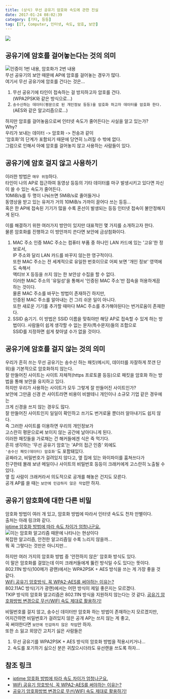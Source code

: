 ```yaml
---
title: (상식) 무선 공유기 암호와 속도에 관한 진실
date: 2017-01-24 08:02:39
category: [기타, 등등]
tag: [IT, Computer, 인터넷, 속도, 암호, 보안]
---
```

![](thumb.png)  

## 공유기에 암호를 걸어놓는다는 것의 의미
![인증이 1번 내용, 암호화가 2번 내용](01.png)  
무선 공유기의 보안 때문에 AP에 암호를 걸어놓는 경우가 많다.  
여기서 무선 공유기에 암호를 건다는 것은...  
1. 무선 공유기에 타인이 접속하는 걸 방지하고자 암호를 건다.  
(WPA2PSK와 같은 방식으로...)  
2. `송수신하는 데이터(평문으로 된 개인정보 등등)을 암호화 하고자 데이터를 암호화 한다.`  
(AES와 같은 알고리즘으로...)

하지만 암호를 걸어놓음으로써 인터넷 속도가 줄어든다는 사실을 알고 있는가?  
Why?  
우리가 보내는 데이터 -> 암호화 -> 전송과 같이  
'암호화'의 단계가 포함되기 때문에 당연히 느려질 수 밖에 없다.  
그럼으로 인해서 아예 암호를 걸어놓지 않고 사용하는 사람들이 있다.  

## 공유기에 암호 걸지 않고 사용하기
이러한 방법은 `매우 위험`하다.  
타인이 나의 AP로 접근하여 동영상 등등의 기타 데이터를 마구 발생시키고 있다면
자신이 쓸 수 있는 속도가 줄어든다.  
10MiB/s를 두 명이 나눠쓰면 5MiB/s로 줄어들거나  
동영상을 받고 있는 유저가 거의 10MiB/s 가까이 끌어다 쓰는 등등...  
혹은 한 AP에 접속된 기기가 많을 수록 혼선이 발생되는 등등 인터넷 접속이 불안정해지게 된다.

이를 해결하기 위한 여러가지 방안이 있지만 대표적인 몇 가지를 소개하고자 한다.  
물론 암호화를 진행하고 이 방안까지 쓴다면 보안에 금상첨화이다.  

1. MAC 주소 인증
MAC 주소는 컴퓨터 부품 중 하나인 LAN 카드에 있는 '고유'한 정보로서,  
IP 주소와 달리 LAN 카드를 바꾸지 않는한 영구적이다.  
또한 MAC 주소는 전 세계적으로 유일한 번호이므로 어찌 보면 '개인 정보' 영역에도 속해서  
액티브 X 등등을 쓰지 않는 한 보안상 수집을 할 수 없다.  
이러한 MAC 주소의 '유일성'을 통해서 '인증된 MAC 주소'만 접속을 허용하게끔 하는 것이다.  
물론 MAC 주소를 바꾸는 방법이 존재하긴 하지만,  
인증된 MAC 주소를 알아내는 건 그리 쉬운 일이 아니다.  
또한 새로운 기기를 추가할 때마다 MAC 주소를 추가해야된다는 번거로움이 존재한다.  
2. SSID 숨기기.
이 방법은 SSID 이름을 맞춰야만 해당 AP로 접속할 수 있게 하는 방법이다.
사람들이 쉽게 생각할 수 없는 문자(특수문자)들의 조합으로  
SSID를 지정하면 쉽게 찾아낼 수가 없을 것이다.

## 공유기에 암호를 걸지 않는 것의 의미
우리가 흔히 쓰는 무선 공유기는 송수신 하는 패킷(메시지, 데이터를 자잘하게 쪼갠 단위)을 기본적으로 암호화하지 않는다.  
잘 만들어진 사이트는 사이트 자체적(https 프로토콜 등등)으로 패킷을 암호화 하는 방법을 통해 보안을 유지하고 있다.  
하지만 우리가 사용하는 사이트가 모두 그렇게 잘 만들어진 사이트인가?  
보안에 그만큼 신경 쓴 사이트라면 비용이 비쌀테니 개인이나 소규모 기업 같은 경우에는  
크게 신경을 쓰지 않는 경우도 많다.  
잘 만들어진 사이트인지 일일이 확인하고 쓰기도 번거로울 뿐더러 알아내기도 쉽지 않다.  
즉 그러한 사이트를 이용하면 우리의 개인정보가  
고스란히 평문으로써 보이지 않는 공간에 날아다니게 된다.  
이러한 패킷들을 가로채는 건 해커들에겐 식은 죽 먹기다.  
흔히 생각하는 '무선 공유기 암호'는 'AP의 접근 인증' 외에도  
`'송수신 패킷(데이터) 암호화'`도 포함돼있다.  
공짜라고, 비밀번호가 걸려있지 않다고, 옆 집에 있는 와이파이를 훔쳐쓰다가  
친구한테 몰래 보낸 메일이나 사이트의 비밀번호 등등이 크래커에게 고스란히 노출될 수 있다.  
옆 집 사람이 크래커라서 의도적으로 공개를 해놓은 건지도 모른다.  
공개 AP를 쓸 때는 `보안에 민감하지 않은 작업`만 하자.  

## 공유기 암호화에 대한 다른 비밀
암호화 방법이 여러 개 있고, 암호화 방법에 따라서 인터넷 속도도 천차 만별이다.  
출처는 아래 링크와 같다.  
[iptime 암호화 방법에 따라 속도 차이가 엄청나군요.](http://www.clien.net/cs2/bbs/board.php?bo_table=cm_iphonien&wr_id=1061462)  
![이는 암호화 알고리즘 때문에 나타나는 현상이다](speed.jpg)  
복잡한 알고리즘, 안전한 알고리즘일 수록 느리지 않을까...  
뭐 꼭 그렇다는 것만은 아니지만...

하지만 여러 가지의 암호화 방법 중 '안전하지 않은' 암호화 방식도 있다.  
이 말은 암호화를 걸었는데 이미 크래커들에게 뚫린 방식일 수도 있다는 뜻이다.  
802.11N 방식(100메가 광랜)에서는 WPA2PSK + AES 방식을 쓰는 게 가장 좋을 것 같다.  
[WiFi 공유기 암호방식, 꼭 WPA2-AES를 써야하는 이유는?](http://www.bodnara.co.kr/bbs/article.html?num=106786)  
802.11AC 방식(기가 광랜)에서는 어떤 방식이 제일 좋은지는 모르겠다.  
TKIP 방식의 암호화 알고리즘은 802.11N 방식을 지원하지 않는다는 것 같다.
[공유기 암호화방법 변경으로 무선/WIFI 속도 제대로 활용하기!](http://blog.daum.net/fachul/49)

비밀번호를 걸지 않고, 송수신 데이터만 암호화 하는 방법이 존재하는지 모르겠지만,  
어지간하면 비밀번호가 걸려있지 않은 공개 AP는 쓰지 않는 게 좋고,  
꼭 써야한다면 `보안에 민감하지 않은 작업`만 하자.  
또한 소 잃고 외양간 고치기 싫은 사람들은  
1. 무선 공유기를 WPA2PSK + AES 방식의 암호화 방법을 적용시키거나...  
2. 속도를 포기하기 싫으신 분은 귀찮으시더라도 유선랜을 쓰도록 하자...

## 참조 링크
* [iptime 암호화 방법에 따라 속도 차이가 엄청나군요.](http://www.clien.net/cs2/bbs/board.php?bo_table=cm_iphonien&wr_id=1061462)  
* [WiFi 공유기 암호방식, 꼭 WPA2-AES를 써야하는 이유는?](http://www.bodnara.co.kr/bbs/article.html?num=106786)  
* [공유기 암호화방법 변경으로 무선/WIFI 속도 제대로 활용하기!](http://blog.daum.net/fachul/49)